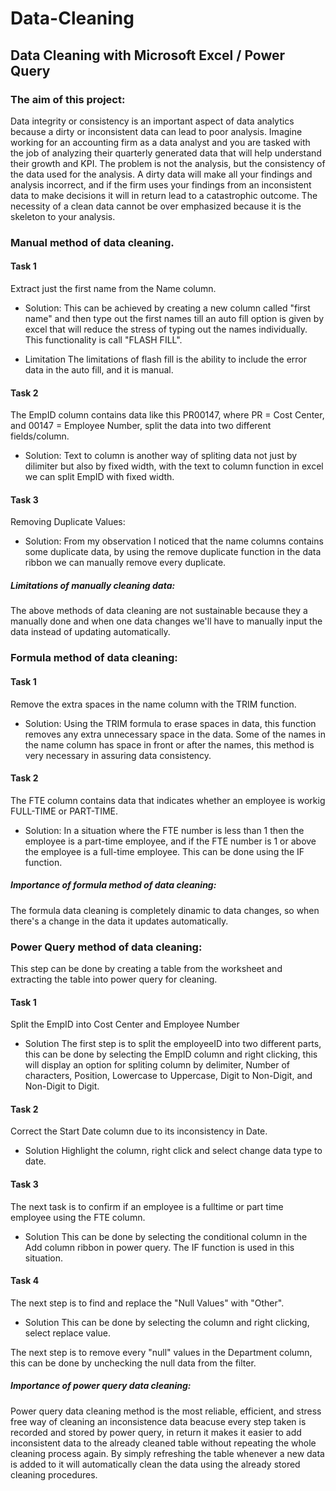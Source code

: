 # Data-Cleaning

## Data Cleaning with Microsoft Excel / Power Query

### The aim of this project:
Data integrity or consistency is an important aspect of data analytics because a dirty or inconsistent data can lead to poor analysis. Imagine working for an accounting firm as a data analyst and you are tasked with the job of analyzing their quarterly generated data that will help understand their growth and KPI.
The problem is not the analysis, but the consistency of the data used for the analysis. A dirty data will make all your findings and analysis incorrect, and if the firm uses your findings from an inconsistent data to make decisions it will in return lead to a catastrophic outcome. 
The necessity of a clean data cannot be over emphasized because it is the skeleton to your analysis.

### Manual method of data cleaning.

#### Task 1
Extract just the first name from the Name column.

* Solution:
This can be achieved by creating a new column called "first name" and then type out the first names till an auto fill option is given by excel that will reduce the stress of typing out the names individually. 
This functionality is call "FLASH FILL".

* Limitation
The limitations of flash fill is the ability to include the error data in the auto fill, and it is manual.

#### Task 2
The EmpID column contains data like this PR00147, where PR = Cost Center, and 00147 = Employee Number, split the data into two different fields/column.

* Solution:
Text to column is another way of spliting data not just by dilimiter but also by fixed width, with the text to column function in excel we can split EmpID with fixed width.

#### Task 3
Removing Duplicate Values:

* Solution:
From my observation I noticed that the name columns contains some duplicate data, by using the remove duplicate function in the data ribbon we can manually remove every duplicate.

##### Limitations of manually cleaning data:
The above methods of data cleaning are not sustainable because they a manually done and when one data changes we'll have to manually input the data instead of updating automatically.


### Formula method of data cleaning:

#### Task 1
Remove the extra spaces in the name column with the TRIM function.

* Solution:
Using the TRIM formula to erase spaces in data, this function removes any extra unnecessary space in the data.
Some of the names in the name column has space in front or after the names, this method is very necessary in assuring data consistency.

#### Task 2
The FTE column contains data that indicates whether an employee is workig FULL-TIME or PART-TIME. 

* Solution:
In a situation where the FTE number is less than 1 then the employee is a part-time employee, and if the FTE number is 1 or above the employee is a full-time employee.
This can be done using the IF function.

##### Importance of formula method of data cleaning:
The formula data cleaning is completely dinamic to data changes, so when there's a change in the data it updates automatically.


### Power Query method of data cleaning:
This step can be done by creating a table from the worksheet and extracting the table into power query for cleaning.

#### Task 1
Split the EmpID into Cost Center and Employee Number

* Solution
The first step is to split the employeeID into two different parts, this can be done by selecting the EmpID column and right clicking, this will display an option for spliting column by delimiter, Number of characters, Position, Lowercase to Uppercase, Digit to Non-Digit, and Non-Digit to Digit.

#### Task 2
Correct the Start Date column due to its inconsistency in Date.

* Solution
Highlight the column, right click and select change data type to date.

#### Task 3
The next task is to confirm if an employee is a fulltime or part time employee using the FTE column. 

* Solution
This can be done by selecting the conditional column in the Add column ribbon in power query. The IF function is used in this situation.

#### Task 4
The next step is to find and replace the "Null Values" with "Other". 

* Solution
This can be done by selecting the column and right clicking, select replace value.

The next step is to remove every "null" values in the Department column, this can be done by unchecking the null data from the filter.

##### Importance of power query data cleaning:
Power query data cleaning method is the most reliable, efficient, and stress free way of cleaning an inconsistence data beacuse every step taken is recorded and stored by power query, in return it makes it easier to add inconsistent data to the already cleaned table without repeating the whole cleaning process again. By simply refreshing the table whenever a new data is added to it will automatically clean the data using the already stored cleaning procedures.


